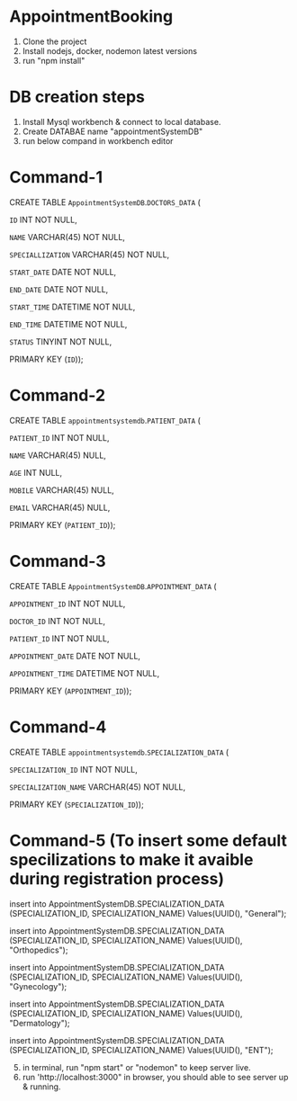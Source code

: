 # AppointmentBooking

1. Clone the project
2. Install nodejs, docker, nodemon latest versions
3.  run "npm install"

# DB creation steps
1. Install Mysql workbench & connect to local database.
2. Create DATABAE name "appointmentSystemDB"
3. run below compand in workbench editor


#  Command-1
CREATE TABLE `AppointmentSystemDB`.`DOCTORS_DATA` (

  `ID` INT NOT NULL,

  `NAME` VARCHAR(45) NOT NULL,

  `SPECIALLIZATION` VARCHAR(45) NOT NULL,

  `START_DATE` DATE NOT NULL,

  `END_DATE` DATE NOT NULL,

  `START_TIME` DATETIME NOT NULL,

  `END_TIME` DATETIME NOT NULL,

  `STATUS` TINYINT NOT NULL,

  PRIMARY KEY (`ID`));


#  Command-2


CREATE TABLE `appointmentsystemdb`.`PATIENT_DATA` (

  `PATIENT_ID` INT NOT NULL,

  `NAME` VARCHAR(45) NULL,

  `AGE` INT NULL,

  `MOBILE` VARCHAR(45) NULL,

  `EMAIL` VARCHAR(45) NULL,

  PRIMARY KEY (`PATIENT_ID`));


#  Command-3


CREATE TABLE `AppointmentSystemDB`.`APPOINTMENT_DATA` (

  `APPOINTMENT_ID` INT NOT NULL,

  `DOCTOR_ID` INT NOT NULL,

  `PATIENT_ID` INT NOT NULL,

  `APPOINTMENT_DATE` DATE NOT NULL,

  `APPOINTMENT_TIME` DATETIME NOT NULL,

  PRIMARY KEY (`APPOINTMENT_ID`));


#  Command-4


CREATE TABLE `appointmentsystemdb`.`SPECIALIZATION_DATA` (

  `SPECIALIZATION_ID` INT NOT NULL,

  `SPECIALIZATION_NAME` VARCHAR(45) NOT NULL,

  PRIMARY KEY (`SPECIALIZATION_ID`));

# Command-5 (To insert some default specilizations to make it avaible during registration process)

insert into AppointmentSystemDB.SPECIALIZATION_DATA (SPECIALIZATION_ID, SPECIALIZATION_NAME) Values(UUID(), "General");

insert into AppointmentSystemDB.SPECIALIZATION_DATA (SPECIALIZATION_ID, SPECIALIZATION_NAME) Values(UUID(), "Orthopedics");

insert into AppointmentSystemDB.SPECIALIZATION_DATA (SPECIALIZATION_ID, SPECIALIZATION_NAME) Values(UUID(), "Gynecology");

insert into AppointmentSystemDB.SPECIALIZATION_DATA (SPECIALIZATION_ID, SPECIALIZATION_NAME) Values(UUID(), "Dermatology");

insert into AppointmentSystemDB.SPECIALIZATION_DATA (SPECIALIZATION_ID, SPECIALIZATION_NAME) Values(UUID(), "ENT");

5. in terminal, run "npm start" or "nodemon" to keep server live.
6. run 'http://localhost:3000" in browser, you should able to see server up & running.
